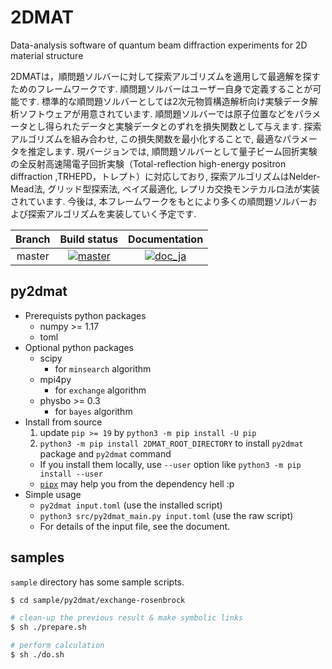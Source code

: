 # 2DMAT
Data-analysis software of quantum beam diffraction experiments for 2D material structure

2DMATは，順問題ソルバーに対して探索アルゴリズムを適用して最適解を探すためのフレームワークです. 順問題ソルバーはユーザー自身で定義することが可能です. 標準的な順問題ソルバーとしては2次元物質構造解析向け実験データ解析ソフトウェアが用意されています. 順問題ソルバーでは原子位置などをパラメータとし得られたデータと実験データとのずれを損失関数として与えます. 探索アルゴリズムを組み合わせ, この損失関数を最小化することで, 最適なパラメータを推定します. 現バージョンでは, 順問題ソルバーとして量子ビーム回折実験の全反射高速陽電子回折実験（Total-reflection high-energy positron diffraction ,TRHEPD，トレプト）に対応しており, 探索アルゴリズムはNelder-Mead法, グリッド型探索法, ベイズ最適化, レプリカ交換モンテカルロ法が実装されています. 今後は, 本フレームワークをもとにより多くの順問題ソルバーおよび探索アルゴリズムを実装していく予定です.

| Branch | Build status | Documentation |
| :-: | :-: | :-: |
| master | [![master](https://github.com/issp-center-dev/2DMAT/workflows/Test/badge.svg?branch=master)](https://github.com/issp-center-dev/2DMAT/actions?query=branch%3Amaster) | [![doc_ja](https://img.shields.io/badge/doc-Japanese-blue.svg)](https://issp-center-dev.github.io/2DMAT/manual/master/ja/index.html) |

## py2dmat

- Prerequists python packages
  - numpy >= 1.17
  - toml
- Optional python packages
  - scipy
    - for `minsearch` algorithm
  - mpi4py
    - for `exchange` algorithm
  - physbo >= 0.3
    - for `bayes` algorithm
- Install from source
  1. update `pip >= 19` by `python3 -m pip install -U pip`
  2. `python3 -m pip install 2DMAT_ROOT_DIRECTORY` to install `py2dmat` package and `py2dmat` command
    - If you install them locally, use `--user` option like `python3 -m pip install --user`
    - [`pipx`](https://pipxproject.github.io/pipx/) may help you from the dependency hell :p
- Simple usage
  - `py2dmat input.toml` (use the installed script)
  - `python3 src/py2dmat_main.py input.toml` (use the raw script)
  - For details of the input file, see the document.

## samples

`sample` directory has some sample scripts.

``` bash
$ cd sample/py2dmat/exchange-rosenbrock

# clean-up the previous result & make symbolic links
$ sh ./prepare.sh

# perform calculation
$ sh ./do.sh
```
